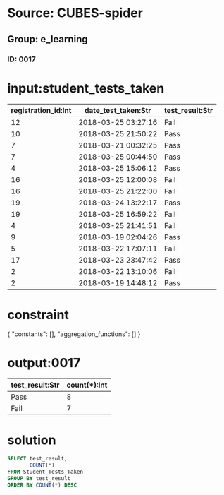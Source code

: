 # Source: CUBES-spider
## Group: e_learning
### ID: 0017

# input:student_tests_taken

| registration_id:Int | date_test_taken:Str | test_result:Str |
|---|---|---|
| 12 | 2018-03-25 03:27:16 | Fail |
| 10 | 2018-03-25 21:50:22 | Pass |
| 7 | 2018-03-21 00:32:25 | Pass |
| 7 | 2018-03-25 00:44:50 | Pass |
| 4 | 2018-03-25 15:06:12 | Pass |
| 16 | 2018-03-25 12:00:08 | Fail |
| 16 | 2018-03-25 21:22:00 | Fail |
| 19 | 2018-03-24 13:22:17 | Pass |
| 19 | 2018-03-25 16:59:22 | Fail |
| 4 | 2018-03-25 21:41:51 | Fail |
| 9 | 2018-03-19 02:04:26 | Pass |
| 5 | 2018-03-22 17:07:11 | Fail |
| 17 | 2018-03-23 23:47:42 | Pass |
| 2 | 2018-03-22 13:10:06 | Fail |
| 2 | 2018-03-19 14:48:12 | Pass |

# constraint

{
  "constants": [],
  "aggregation_functions": []
}

# output:0017

| test_result:Str | count(*):Int |
|---|---|
| Pass | 8 |
| Fail | 7 |

# solution

```sql
SELECT test_result,
       COUNT(*)
FROM Student_Tests_Taken
GROUP BY test_result
ORDER BY COUNT(*) DESC
```

